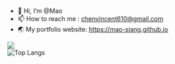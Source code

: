 - 👋 Hi, I’m @Mao
- 📫 How to reach me : chenvincent610@gmail.com
- 🌏 My portfolio website: https://mao-siang.github.io

![](https://komarev.com/ghpvc/?username=Mao-Siang) \
![Top Langs](https://github-readme-stats.vercel.app/api/top-langs/?username=Mao-Siang&layout=compact&hide=jupyter)
